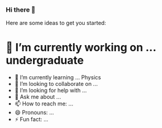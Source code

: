 ### Hi there 👋


Here are some ideas to get you started:

# 🔭 I’m currently working on ... undergraduate
- 🌱 I’m currently learning ... Physics
- 👯 I’m looking to collaborate on ... 
- 🤔 I’m looking for help with ... 
- 💬 Ask me about ... 
- 📫 How to reach me: ...
- 😄 Pronouns: ...
- ⚡ Fun fact: ...

